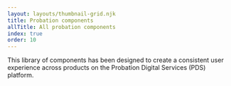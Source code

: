 ```yaml
---
layout: layouts/thumbnail-grid.njk
title: Probation components
allTitle: All probation components
index: true
order: 10
---
```


This library of components has been designed to create a consistent user experience across products on the Probation Digital Services (PDS) platform.
